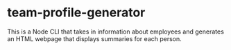 # team-profile-generator
This is a  Node CLI that takes in information about employees and generates an HTML webpage that displays summaries for each person.
